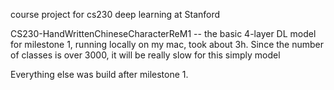 
course project for cs230 deep learning at Stanford

CS230-HandWrittenChineseCharacterReM1 -- the basic 4-layer DL model for milestone 1, running locally on my mac, took about 3h. Since the number of classes is over 3000, it will be really slow for this simply model

Everything else was build after milestone 1.
